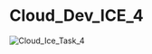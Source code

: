 # Cloud_Dev_ICE_4

![Cloud_Ice_Task_4](https://github.com/user-attachments/assets/b9cf34de-b7fc-4546-810f-7ddcdeac6e9e)
